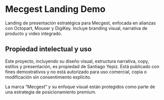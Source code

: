 # Mecgest Landing Demo

Landing de presentación estratégica para Mecgest, enfocada en alianzas con Octopart, Mouser y DigiKey. Incluye branding visual, narrativa de producto y video integrado.

## Propiedad intelectual y uso

Este proyecto, incluyendo su diseño visual, estructura narrativa, copy, estilos y presentación, es propiedad de Santiago Yepiz. Está publicado con fines demostrativos y no está autorizado para uso comercial, copia o modificación sin consentimiento explícito.

La marca “Mecgest” y su enfoque visual están protegidos como parte de una estrategia de posicionamiento premium.
